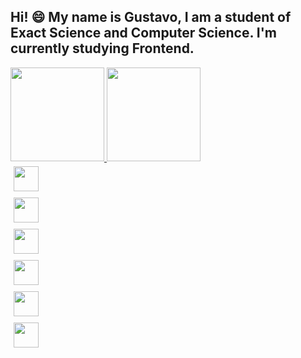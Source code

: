 ## Hi! 😄 My name is Gustavo, I am a student of Exact Science and Computer Science. I'm currently studying Frontend.

<div style="position:center;display:flex">
    <a href="https://github.com/GustaRM">
    <img height="150em" src="https://github-readme-stats.vercel.app/api/top-langs/?username=GustaRM&layout=compact&langs_count=7&theme=dracula"/>
    <img height="150em" src="https://github-readme-stats.vercel.app/api?username=GustaRM&show_icons=true&theme=dracula&include_all_commits=true&count_private=true"/>
</div>


<img style="width:40px;height:40px;display:flex;padding:5px" src="https://cdn.jsdelivr.net/gh/devicons/devicon/icons/html5/html5-plain-wordmark.svg" />
<img style="width:40px;height:40px;display:flex;padding:5px" src="https://cdn.jsdelivr.net/gh/devicons/devicon/icons/css3/css3-plain-wordmark.svg" />
<img style="width:40px;height:40px;display:flex;padding:5px" src="https://cdn.jsdelivr.net/gh/devicons/devicon/icons/javascript/javascript-original.svg" />
<img style="width:40px;height:40px;display:flex;padding:5px" src="https://cdn.jsdelivr.net/gh/devicons/devicon/icons/photoshop/photoshop-line.svg" />    
<img style="width:40px;height:40px;display:flex;padding:5px" src="https://cdn.jsdelivr.net/gh/devicons/devicon/icons/python/python-original.svg" />
<img style="width:40px;height:40px;display:flex;padding:5px" src="https://cdn.jsdelivr.net/gh/devicons/devicon/icons/c/c-original.svg" />
          
          




          
